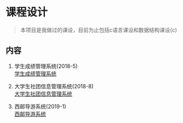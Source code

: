 # 课程设计
>本项目是我做过的课设，目前为止包括c语言课设和数据结构课设(c)

## 内容
1. 学生成绩管理系统(2018-5)  
[学生成绩管理系统](https://github.com/a1203991686/kechengsheji/blob/master/%E5%A4%A7%E5%AD%A6%E7%94%9F%E7%A4%BE%E5%9B%A2%E4%BF%A1%E6%81%AF%E7%AE%A1%E7%90%86%E7%B3%BB%E7%BB%9F/%E5%A4%A7%E5%AD%A6%E7%94%9F%E7%A4%BE%E5%9B%A2%E4%BF%A1%E6%81%AF%E7%AE%A1%E7%90%86%E7%B3%BB%E7%BB%9F.cpp)

2. 大学生社团信息管理系统(2018-8)  
[大学生社团信息管理系统](https://github.com/a1203991686/kechengsheji/blob/0c251d64420eac3f50bc05d3d163a1d1e3ec8b0f/%E5%AD%A6%E7%94%9F%E6%88%90%E7%BB%A9%E7%AE%A1%E7%90%86%E7%B3%BB%E7%BB%9F/%E5%AD%A6%E7%94%9F%E6%88%90%E7%BB%A9%E7%AE%A1%E7%90%86%E7%B3%BB%E7%BB%9F.cpp)

3. 西邮导游系统(2019-1)  
[西邮导游系统](https://github.com/a1203991686/kechengsheji/blob/0c251d64420eac3f50bc05d3d163a1d1e3ec8b0f/%E8%A5%BF%E9%82%AE%E5%AF%BC%E6%B8%B8%E7%B3%BB%E7%BB%9F/%E8%A5%BF%E9%82%AE%E5%AF%BC%E6%B8%B8%E7%B3%BB%E7%BB%9F.c)
